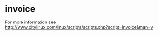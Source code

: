 # invoice
For more information see http://www.citylinux.com/linux/scripts/scripts.php?script=invoice&man=y
